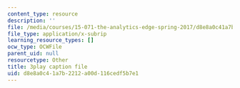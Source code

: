 ```yaml
---
content_type: resource
description: ''
file: /media/courses/15-071-the-analytics-edge-spring-2017/d8e8a0c41a7b2212a00d116cedf5b7e1_R250-aMpyAo.srt
file_type: application/x-subrip
learning_resource_types: []
ocw_type: OCWFile
parent_uid: null
resourcetype: Other
title: 3play caption file
uid: d8e8a0c4-1a7b-2212-a00d-116cedf5b7e1
---
```


